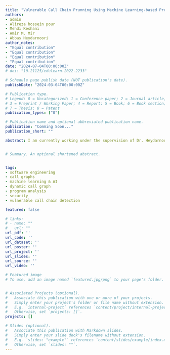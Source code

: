 ```yaml
---
title: "Vulnerable Call Chain Prunning Using Machine Learning-based Prunning Technics on Dynamic Call Graphs"
authors:
- admin
- Alireza hossein pour
- Mehdi Keshani
- Amir M. Mir
- Abbas Heydarnoori
author_notes:
- "Equal contribution"
- "Equal contribution"
- "Equal contribution"
- "Equal contribution"
date: "2024-07-04T00:00:00Z"
# doi: "10.21125/edulearn.2022.2233"

# Schedule page publish date (NOT publication's date).
publishDate: "2024-03-04T00:00:00Z"

# Publication type.
# Legend: 0 = Uncategorized; 1 = Conference paper; 2 = Journal article;
# 3 = Preprint / Working Paper; 4 = Report; 5 = Book; 6 = Book section;
# 7 = Thesis; 8 = Patent
publication_types: ["0"]

# Publication name and optional abbreviated publication name.
publication: "Comming Soon..."
publication_short: ""

abstract: I am currently working under the supervision of Dr. Heydarnoori on optimizing the generation process of program call graphs. My focus is on applying algorithmic and machine learning-based pruning techniques on the dynamically generated call graphs from test runs. The goal is to minimize the size of static call graph without compromising accuracy, ensuring that no vulnerable call chains —sequences of calls leading to a vulnerable function— are inadvertently pruned.


# Summary. An optional shortened abstract.


tags:
- software engineering
- call graphs
- machine learning & AI
- dynamic call graph
- program analysis
- security
- vulnerable call chain detection

featured: false

# links:
# - name: ""
#   url: ""
url_pdf: ''
url_code: ''
url_dataset: ''
url_poster: ''
url_project: ''
url_slides: ''
url_source: ''
url_video: ''

# Featured image
# To use, add an image named `featured.jpg/png` to your page's folder.


# Associated Projects (optional).
#   Associate this publication with one or more of your projects.
#   Simply enter your project's folder or file name without extension.
#   E.g. `internal-project` references `content/project/internal-project/index.md`.
#   Otherwise, set `projects: []`.
projects: []

# Slides (optional).
#   Associate this publication with Markdown slides.
#   Simply enter your slide deck's filename without extension.
#   E.g. `slides: "example"` references `content/slides/example/index.md`.
#   Otherwise, set `slides: ""`.
---
```


